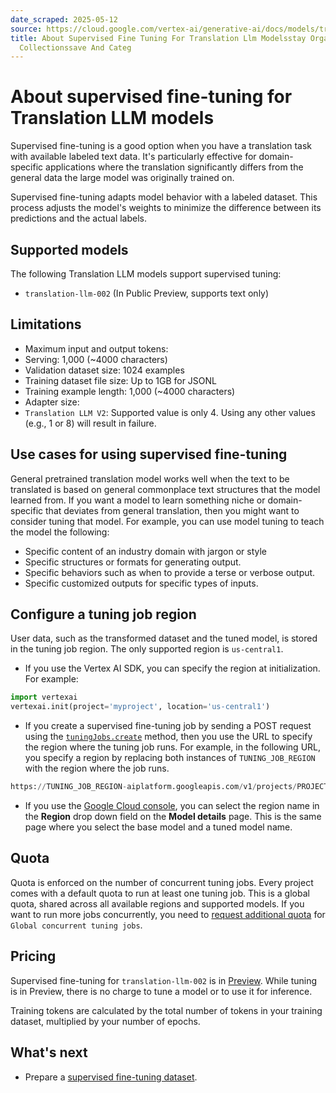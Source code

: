 ```yaml
---
date_scraped: 2025-05-12
source: https://cloud.google.com/vertex-ai/generative-ai/docs/models/translation-supervised-tuning
title: About Supervised Fine Tuning For Translation Llm Modelsstay Organized With
  Collectionssave And Categ
---
```


# About supervised fine-tuning for Translation LLM models 

Supervised fine-tuning is a good option when you have a translation task with
available labeled text data. It's particularly effective for domain-specific
applications where the translation significantly differs from the general data
the large model was originally trained on.

Supervised fine-tuning adapts model behavior with a labeled dataset. This process
adjusts the model's weights to minimize the difference between its predictions
and the actual labels.

## Supported models

The following Translation LLM models support supervised tuning:

- `translation-llm-002` (In Public Preview, supports text only)

## Limitations

- Maximum input and output tokens:
 - Serving: 1,000 (~4000 characters)
- Validation dataset size: 1024 examples
- Training dataset file size: Up to 1GB for JSONL
- Training example length: 1,000 (~4000 characters)
- Adapter size:
 - `Translation LLM V2`: Supported value is only 4. Using any other values (e.g., 1 or 8) will result in failure.

## Use cases for using supervised fine-tuning

General pretrained translation model works well when the text to be translated is based on
general commonplace text structures that the model learned from. If you want a
model to learn something niche or domain-specific that deviates from general
translation, then you might want to consider
tuning that model. For example, you can use model tuning to teach the model the
following:

- Specific content of an industry domain with jargon or style
- Specific structures or formats for generating output.
- Specific behaviors such as when to provide a terse or verbose output.
- Specific customized outputs for specific types of inputs.

## Configure a tuning job region

User data, such as the transformed dataset and the tuned model, is stored in the
tuning job region. The only supported region is `us-central1`.

- If you use the Vertex AI SDK, you can specify the region at
 initialization. For example:

 ```python
 import vertexai
 vertexai.init(project='myproject', location='us-central1')

 ```
- If you create a supervised fine-tuning job by sending a POST request using
 the
 [`tuningJobs.create`](https://cloud.google.com/vertex-ai/docs/reference/rest/v1/projects.locations.tuningJobs/create)
 method, then you use the URL to specify the region where the tuning job
 runs. For example, in the following URL, you specify a region by
 replacing both instances of `TUNING_JOB_REGION` with the region
 where the job runs.

 ```python
 https://TUNING_JOB_REGION-aiplatform.googleapis.com/v1/projects/PROJECT_ID/locations/TUNING_JOB_REGION/tuningJobs

 ```
- If you use the [Google Cloud console](https://cloud.google.com/vertex-ai/generative-ai/docs/models/gemini-use-supervised-tuning#create_a_text_model_supervised_tuning_job),
 you can select the region name in the **Region**
 drop down field on the **Model details** page. This is the same page
 where you select the base model and a tuned model name.

## Quota

Quota is enforced on the number of concurrent tuning jobs. Every project comes
with a default quota to run at least one tuning job. This is a global quota,
shared across all available regions and supported models. If you want to run more jobs concurrently, you need to [request additional quota](https://cloud.google.com/docs/quota_detail/view_manage#requesting_higher_quota) for `Global concurrent tuning jobs`.

## Pricing

Supervised fine-tuning for `translation-llm-002` is in [Preview](https://cloud.google.com/products#product-launch-stages). While tuning is in Preview,
there is no charge to tune a model or to use it for inference.

Training tokens are calculated by the total number of tokens in your training dataset,
multiplied by your number of epochs.

## What's next

- Prepare a [supervised fine-tuning dataset](https://cloud.google.com/vertex-ai/generative-ai/docs/models/translation-supervised-tuning-prepare).